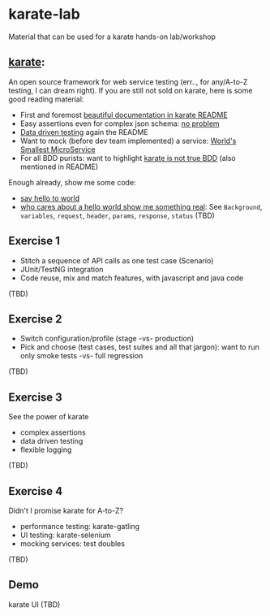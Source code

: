 # karate-lab
Material that can be used for a karate hands-on lab/workshop

## [karate](https://github.com/intuit/karate):
An open source framework for web service testing (err.., for any/A-to-Z testing, I can dream right).  If you are still not sold on karate, here is some good reading material:
- First and foremost [beautiful documentation in karate README](https://github.com/intuit/karate)
- Easy assertions even for complex json schema: [no problem](https://pbs.twimg.com/media/DDLHXlQUIAEKKP8.jpg)
- [Data driven testing](https://github.com/intuit/karate#data-driven-tests) again the README
- Want to mock (before dev team implemented) a service: [World's Smallest MicroService](https://github.com/intuit/karate/tree/master/karate-netty#the-worlds-smallest-microservice-) 
- For all BDD purists: want to highlight [karate is not true BDD](https://medium.com/@ptrthomas/yes-karate-is-not-true-bdd-698bf4a9be39) (also mentioned in README)

Enough already, show me some code:
- [say hello to world](hello-world.md)
- [who cares about a hello world show me something real](README.md): See `Background`, `variables`, `request`, `header`, `params`, `response`, `status` (TBD)

## Exercise 1
- Stitch a sequence of API calls as one test case (Scenario)
- JUnit/TestNG integration 
- Code reuse, mix and match features, with javascript and java code

(TBD)
## Exercise 2
- Switch configuration/profile (stage -vs- production)
- Pick and choose (test cases, test suites and all that jargon): want to run only smoke tests -vs- full regression 

(TBD)
## Exercise 3
See the power of karate 
- complex assertions
- data driven testing
- flexible logging

(TBD)
## Exercise 4
Didn't I promise karate for A-to-Z?
- performance testing: karate-gatling
- UI testing: karate-selenium
- mocking services: test doubles

(TBD)
## Demo
karate UI
(TBD)